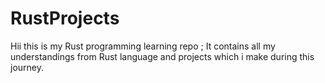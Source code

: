 # RustProjects
Hii this is my Rust programming learning repo ; It contains all my understandings from Rust language and projects which i make during this journey.
